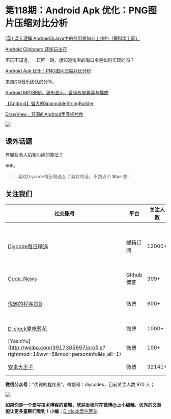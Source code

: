 # 第118期：Android Apk 优化：PNG图片压缩对比分析


[[英] 深入理解 Android和Java中的引用是如何工作的（需科学上网）](https://medium.com/google-developer-experts/finally-understanding-how-references-work-in-android-and-java-26a0d9c92f83#.2p3i9z3qv)

[Android Clipboard 还能玩出花](http://www.diycode.cc/topics/430)

不玩不知道，一玩吓一跳。想知道淘宝的淘口令是如何实现的吗？

[Android Apk 优化：PNG图片压缩对比分析](http://mp.weixin.qq.com/s?__biz=MzI1NjEwMTM4OA==&mid=2651232233&idx=1&sn=03d9858ac451f2768b804d2604a8e12e&chksm=f1d9ea8ac6ae639c90e9a05a90c950de1716181e1ae5ae2658b3f2cc08dd0770ae75af622406&mpshare=1&scene=1&srcid=1116ZIO9GKMmrcgtFDFrEXoa#rd)

来自QQ音乐团队的分享。

[Android MP3录制，波形显示，音频权限兼容与播放](http://www.jianshu.com/p/2448e2903b07)

[【Android】强大的SpannableStringBuilder](http://www.jianshu.com/p/f004300c6920)

[DrawView：开源的Android手写板控件](https://github.com/ByoxCode/DrawView)

![](https://github.com/ByoxCode/DrawView/raw/master/2016.11.10_18.00.25.gif)

## 课外话题

[有哪些令人拍案叫绝的算法？](https://www.zhihu.com/question/27547892)

666。

> 喜欢Diycode每日精选么？喜欢的话，不妨点个 **Star** 吧！

## 关注我们

| 社交账号  |  平台  | 关注人数 | 说明 |
| -------- | -------- | -------- | -------- |
| [Diycode每日精选](http://list.qq.com/cgi-bin/qf_invite?id=d469993d2c888e971c0fbb2309c4d84256968386b126b967)|   邮箱订阅  | 12000+ | 每日分享一次Android、iOS、Swfit技术干货  |
| [Code_News](https://github.com/DiyCodes/code_news) |    Github博客  |309+ | 每日邮件推送列表  |
| [优雅的程序员D](http://weibo.com/u/5891258264) |   微博  | 600+ | 官方微博，每日分享开源信息  |
| [D_clock爱吃葱花](http://weibo.com/u/2480694892)  |   微博  | 1000+ | 日报发起人  |
|[YasicYu](http://weibo.com/3917305697/profile? rightmod=1&wvr=6&mod=personinfo&is_all=1)  |   微博  | 100+ | 日报发起人  |
|[安卓大王子](http://weibo.com/apkbus/)   |   微博  | 32141+ | 日报发起人  |



**微信公众号：**“优雅的程序员”，微信号：diycodes，目前关注人数 970 人；

![](http://upload-images.jianshu.io/upload_images/1846413-b42abfa70f909099.jpg?imageMogr2/auto-orient/strip%7CimageView2/2/w/1240)

**如果你是一个爱写技术博客的童鞋，欢迎发稿时在微博@上小编哦，优秀的文章能让更多童鞋们看到！小编：**[D_clock爱吃葱花](http://weibo.com/2480694892/profile?rightmod=1&wvr=6&mod=personinfo&is_all=1)
